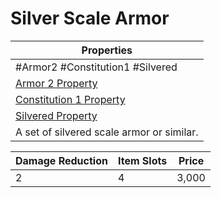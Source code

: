 ---
---

# Silver Scale Armor

|Properties|
|----------|
|\#Armor2 #Constitution1 #Silvered|
|[Armor 2 Property](../Armor%20Properties/Armor%20X%20Property.md)|
|[Constitution 1 Property](../Armor%20Properties/Constitution%20X%20Property.md)|
|[Silvered Property](../../../Material%20Properties/Silvered%20Property.md)|
|A set of silvered scale armor or similar.|

|Damage Reduction|Item Slots|Price|
|----------------|----------|-----|
|2|4|3,000|
